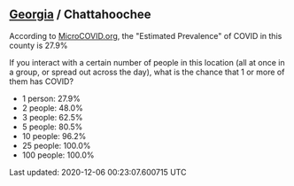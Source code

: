 
## [Georgia](/united-states/georgia) / Chattahoochee

According to [MicroCOVID.org](http://microcovid.org),
the "Estimated Prevalence" of COVID in this county is 27.9%

If you interact with a certain number of people in this location
(all at once in a group, or spread out across the day), what is the chance that
1 or more of them has COVID?

- 1 person: 27.9%
- 2 people: 48.0%
- 3 people: 62.5%
- 5 people: 80.5%
- 10 people: 96.2%
- 25 people: 100.0%
- 100 people: 100.0%

Last updated: 2020-12-06 00:23:07.600715 UTC
